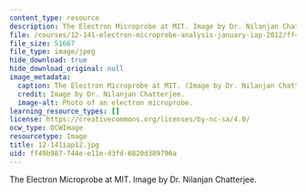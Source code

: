 ```yaml
---
content_type: resource
description: The Electron Microprobe at MIT. Image by Dr. Nilanjan Chatterjee.
file: /courses/12-141-electron-microprobe-analysis-january-iap-2012/ff49b987744ee11ed3fd6820d389796a_12-141iap12.jpg
file_size: 51667
file_type: image/jpeg
hide_download: true
hide_download_original: null
image_metadata:
  caption: The Electron Microprobe at MIT. (Image by Dr. Nilanjan Chatterjee.)
  credit: Image by Dr. Nilanjan Chatterjee.
  image-alt: Photo of an electron microprobe.
learning_resource_types: []
license: https://creativecommons.org/licenses/by-nc-sa/4.0/
ocw_type: OCWImage
resourcetype: Image
title: 12-141iap12.jpg
uid: ff49b987-744e-e11e-d3fd-6820d389796a
---
```

The Electron Microprobe at MIT. Image by Dr. Nilanjan Chatterjee.